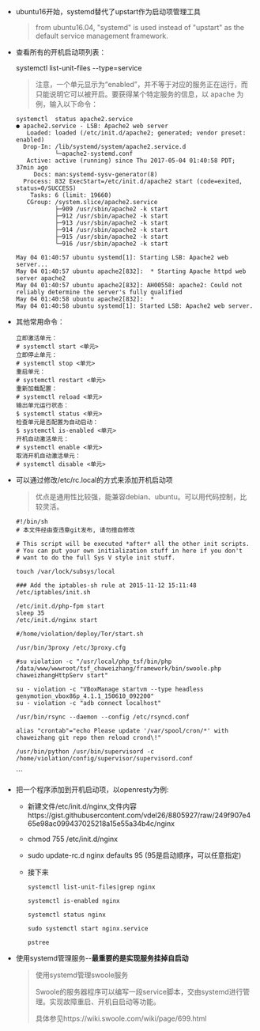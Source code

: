 -   ubuntu16开始，systemd替代了upstart作为启动项管理工具
     > from ubuntu16.04, "systemd" is used instead of "upstart" as the default service management framework. 

-   查看所有的开机启动项列表：

    systemctl list-unit-files --type=service
    > 注意，一个单元显示为“enabled”，并不等于对应的服务正在运行，而只能说明它可以被开启。要获得某个特定服务的信息，以 apache 为例，输入以下命令：

    ```
    systemctl  status apache2.service
    ● apache2.service - LSB: Apache2 web server
       Loaded: loaded (/etc/init.d/apache2; generated; vendor preset: enabled)
      Drop-In: /lib/systemd/system/apache2.service.d
               └─apache2-systemd.conf
       Active: active (running) since Thu 2017-05-04 01:40:58 PDT; 37min ago
         Docs: man:systemd-sysv-generator(8)
      Process: 832 ExecStart=/etc/init.d/apache2 start (code=exited, status=0/SUCCESS)
        Tasks: 6 (limit: 19660)
       CGroup: /system.slice/apache2.service
               ├─909 /usr/sbin/apache2 -k start
               ├─912 /usr/sbin/apache2 -k start
               ├─913 /usr/sbin/apache2 -k start
               ├─914 /usr/sbin/apache2 -k start
               ├─915 /usr/sbin/apache2 -k start
               └─916 /usr/sbin/apache2 -k start

    May 04 01:40:57 ubuntu systemd[1]: Starting LSB: Apache2 web server...
    May 04 01:40:57 ubuntu apache2[832]:  * Starting Apache httpd web server apache2
    May 04 01:40:57 ubuntu apache2[832]: AH00558: apache2: Could not reliably determine the server's fully qualified
    May 04 01:40:58 ubuntu apache2[832]:  *
    May 04 01:40:58 ubuntu systemd[1]: Started LSB: Apache2 web server.
    ```

- 其他常用命令：
    ```
    立即激活单元：
    # systemctl start <单元>
    立即停止单元：
    # systemctl stop <单元>
    重启单元：
    # systemctl restart <单元>
    重新加载配置：
    # systemctl reload <单元>
    输出单元运行状态：
    $ systemctl status <单元>
    检查单元是否配置为自动启动：
    $ systemctl is-enabled <单元>
    开机自动激活单元：
    # systemctl enable <单元>
    取消开机自动激活单元：
    # systemctl disable <单元>
    ```

-  可以通过修改/etc/rc.local的方式来添加开机启动项
    > 优点是通用性比较强，能兼容debian、ubuntu。可以用代码控制，比较灵活。

    ```
    #!/bin/sh
    # 本文件经由查违章git发布, 请勿擅自修改

    # This script will be executed *after* all the other init scripts.
    # You can put your own initialization stuff in here if you don't
    # want to do the full Sys V style init stuff.

    touch /var/lock/subsys/local

    ### Add the iptables-sh rule at 2015-11-12 15:11:48
    /etc/iptables/init.sh

    /etc/init.d/php-fpm start
    sleep 35
    /etc/init.d/nginx start

    #/home/violation/deploy/Tor/start.sh

    /usr/bin/3proxy /etc/3proxy.cfg

    #su violation -c "/usr/local/php_tsf/bin/php /data/www/wwwroot/tsf_chaweizhang/framework/bin/swoole.php chaweizhangHttpServ start"

    su - violation -c "VBoxManage startvm --type headless genymotion_vbox86p_4.1.1_150610_092200"
    su - violation -c "adb connect localhost"

    /usr/bin/rsync --daemon --config /etc/rsyncd.conf

    alias "crontab"="echo Please update '/var/spool/cron/*' with chaweizhang git repo then reload crond\!"

    /usr/bin/python /usr/bin/supervisord -c /home/violation/config/supervisor/supervisord.conf
    ```


    ​```

-  把一个程序添加到开机启动项，以openresty为例:

    - 新建文件/etc/init.d/nginx,文件内容https://gist.githubusercontent.com/vdel26/8805927/raw/249f907e465e98ac099437025218a15e55a34b4c/nginx
    - chmod 755 /etc/init.d/nginx
    - sudo update-rc.d nginx defaults 95 (95是启动顺序，可以任意指定)
    - 接下来

        ```
        systemctl list-unit-files|grep nginx 

        systemctl is-enabled nginx           

        systemctl status nginx    

        sudo systemctl start nginx.service

        pstree
        ```

-   使用systemd管理服务--**最重要的是实现服务挂掉自启动**

    > 使用systemd管理swoole服务
    >
    > Swoole的服务器程序可以编写一段service脚本，交由systemd进行管理。实现故障重启、开机自启动等功能。
    >
    > 具体参见https://wiki.swoole.com/wiki/page/699.html